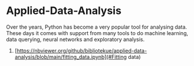 # Applied-Data-Analysis

Over the years, Python has become a very popular tool for analysing data. These days it comes with support from many tools to do machine learning, data querying, neural networks and exploratory analysis.

1. [https://nbviewer.org/github/bibliotekue/applied-data-analysis/blob/main/fitting_data.ipynb](#Fitting data)
